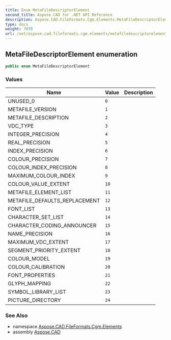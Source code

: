 ```yaml
---
title: Enum MetaFileDescriptorElement
second_title: Aspose.CAD for .NET API Reference
description: Aspose.CAD.FileFormats.Cgm.Elements.MetaFileDescriptorElement enum. 
type: docs
weight: 7070
url: /net/aspose.cad.fileformats.cgm.elements/metafiledescriptorelement/
---
```

## MetaFileDescriptorElement enumeration

```csharp
public enum MetaFileDescriptorElement
```

### Values

| Name | Value | Description |
| --- | --- | --- |
| UNUSED_0 | `0` |  |
| METAFILE_VERSION | `1` |  |
| METAFILE_DESCRIPTION | `2` |  |
| VDC_TYPE | `3` |  |
| INTEGER_PRECISION | `4` |  |
| REAL_PRECISION | `5` |  |
| INDEX_PRECISION | `6` |  |
| COLOUR_PRECISION | `7` |  |
| COLOUR_INDEX_PRECISION | `8` |  |
| MAXIMUM_COLOUR_INDEX | `9` |  |
| COLOUR_VALUE_EXTENT | `10` |  |
| METAFILE_ELEMENT_LIST | `11` |  |
| METAFILE_DEFAULTS_REPLACEMENT | `12` |  |
| FONT_LIST | `13` |  |
| CHARACTER_SET_LIST | `14` |  |
| CHARACTER_CODING_ANNOUNCER | `15` |  |
| NAME_PRECISION | `16` |  |
| MAXIMUM_VDC_EXTENT | `17` |  |
| SEGMENT_PRIORITY_EXTENT | `18` |  |
| COLOUR_MODEL | `19` |  |
| COLOUR_CALIBRATION | `20` |  |
| FONT_PROPERTIES | `21` |  |
| GLYPH_MAPPING | `22` |  |
| SYMBOL_LIBRARY_LIST | `23` |  |
| PICTURE_DIRECTORY | `24` |  |

### See Also

* namespace [Aspose.CAD.FileFormats.Cgm.Elements](../../aspose.cad.fileformats.cgm.elements/)
* assembly [Aspose.CAD](../../)


